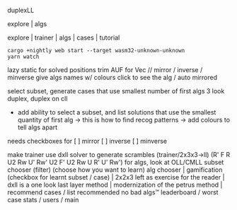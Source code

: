 duplexLL

explore | algs

explore | trainer | algs | cases | tutorial

    cargo +nightly web start --target wasm32-unknown-unknown
    yarn watch

lazy static for solved positions
trim AUF for Vec<Move>
// mirror / inverse / minverse
give algs names w/ colours
click to see the alg / auto mirrored

select subset, generate cases that use smallest number of first algs
3 look duplex, duplex on cll

* add ability to select a subset, and list solutions that use the smallest quantity of first alg -> this is how to find recog patterns -> add colours to tell algs apart

needs checkboxes for [ ] mirror [ ] inverse [ ] minverse

make trainer use dxll solver to generate scrambles
(trainer/2x3x3->ll)
(R' F R U2 Rw U' Rw' U2 F' U2 Rw U R' U' Rw')
for algs, look at OLL/CMLL
subset chooser (filter)
(choose how you want to learn) alg chooser |
gamification (checkbox for learnt subset / case) |
2x2x3 left as exercise for the reader |
dxll is a one look last layer method |
modernization of the petrus method |
recommend cases / list recommended
no bad algs™
leaderboard / worst case
stats / users / main

